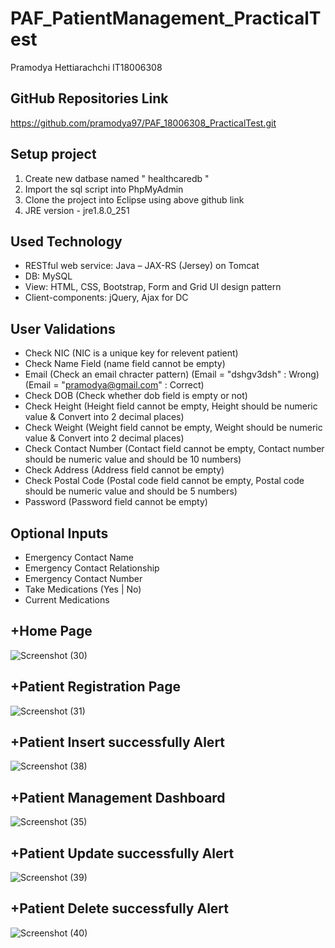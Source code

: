 # PAF_PatientManagement_PracticalTest

Pramodya Hettiarachchi IT18006308

GitHub Repositories Link
-----
https://github.com/pramodya97/PAF_18006308_PracticalTest.git

Setup project
-----
1. Create new datbase named " healthcaredb "
2. Import the sql script into PhpMyAdmin
3. Clone the project into Eclipse using above github link
4. JRE version - jre1.8.0_251

Used Technology
-----
+ RESTful web service: Java – JAX-RS (Jersey) on Tomcat
+ DB: MySQL
+ View: HTML, CSS, Bootstrap, Form and Grid UI design pattern
+ Client-components: jQuery, Ajax for DC

User Validations
-----
+ Check NIC (NIC is a unique key for relevent patient)
+ Check Name Field (name field cannot be empty)
+ Email (Check an email chracter pattern) (Email = "dshgv3dsh" : Wrong) (Email = "pramodya@gmail.com" : Correct)
+ Check DOB (Check whether dob field is empty or not)
+ Check Height (Height field cannot be empty, Height should be numeric value & Convert into 2 decimal places)
+ Check Weight (Weight field cannot be empty, Weight should be numeric value & Convert into 2 decimal places)
+ Check Contact Number (Contact field cannot be empty, Contact number should be numeric value and should be 10 numbers)
+ Check Address (Address field cannot be empty)
+ Check Postal Code (Postal code field cannot be empty, Postal code should be numeric value and should be 5 numbers)
+ Password (Password field cannot be empty)

Optional Inputs
-----
+ Emergency Contact Name
+ Emergency Contact Relationship
+ Emergency Contact Number
+ Take Medications (Yes | No)
+ Current Medications

+Home Page
-----
![Screenshot (30)](https://user-images.githubusercontent.com/53875436/81100147-a7363480-8f29-11ea-91fb-e841e6e43bb8.png)

+Patient Registration Page
-----
![Screenshot (31)](https://user-images.githubusercontent.com/53875436/81100296-f2e8de00-8f29-11ea-869b-584f27a9b7c6.png)

+Patient Insert successfully Alert
-----
![Screenshot (38)](https://user-images.githubusercontent.com/53875436/81100676-8ae6c780-8f2a-11ea-8d92-40d16bfd66bb.png)

+Patient Management Dashboard
-----
![Screenshot (35)](https://user-images.githubusercontent.com/53875436/81100846-d8fbcb00-8f2a-11ea-9184-86583e152c8e.png)

+Patient Update successfully Alert
-----
![Screenshot (39)](https://user-images.githubusercontent.com/53875436/81101109-427bd980-8f2b-11ea-8b11-b0c69bc28df6.png)

+Patient Delete successfully Alert
-----
![Screenshot (40)](https://user-images.githubusercontent.com/53875436/81101297-8f5fb000-8f2b-11ea-9473-7f00ed0ddb4a.png)




